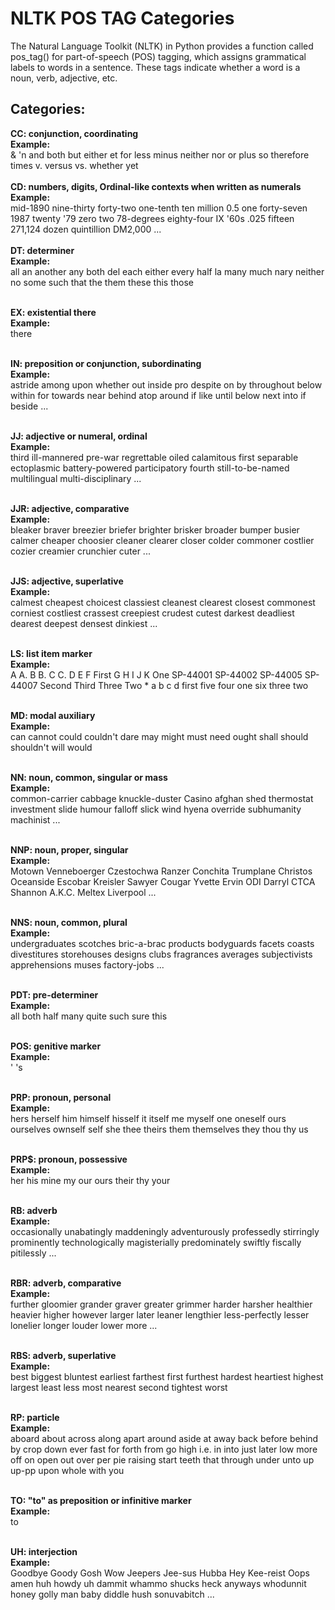 # NLTK POS TAG Categories
The Natural Language Toolkit (NLTK) in Python provides a function called pos_tag() for part-of-speech (POS) tagging, which assigns grammatical labels to words in a sentence. These tags indicate whether a word is a noun, verb, adjective, etc. 
## Categories:
**CC: conjunction, coordinating**
<br>
**Example:**
<br>
& 'n and both but either et for less minus neither nor or plus so therefore times v. versus vs. whether yet
<br> <br> 
**CD: numbers, digits, Ordinal-like contexts when written as numerals**
<br>
**Example:**
<br>
mid-1890 nine-thirty forty-two one-tenth ten million 0.5 one forty-seven 1987 twenty '79 zero two 78-degrees eighty-four IX '60s .025 fifteen 271,124 dozen quintillion DM2,000 ...
<br><br>
**DT: determiner**
<br>
**Example:**
<br>
all an another any both del each either every half la many much nary neither no some such that the them these this those
<br><br>

**EX: existential there**
<br>
**Example:**
<br>
there
<br><br>

**IN: preposition or conjunction, subordinating**
<br>
**Example:**
<br>
astride among upon whether out inside pro despite on by throughout below within for towards near behind atop around if like until below next into if beside ...
<br><br>

**JJ: adjective or numeral, ordinal**
<br>
**Example:**
<br>
third ill-mannered pre-war regrettable oiled calamitous first separable ectoplasmic battery-powered participatory fourth still-to-be-named multilingual multi-disciplinary ...
<br><br>

**JJR: adjective, comparative**
<br>
**Example:**
<br>
bleaker braver breezier briefer brighter brisker broader bumper busier calmer cheaper choosier cleaner clearer closer colder commoner costlier cozier creamier crunchier cuter ...
<br><br>

**JJS: adjective, superlative**
<br>
**Example:**
<br>
calmest cheapest choicest classiest cleanest clearest closest commonest corniest costliest crassest creepiest crudest cutest darkest deadliest dearest deepest densest dinkiest ...
<br><br>

**LS: list item marker**
<br>
**Example:**
<br>
A A. B B. C C. D E F First G H I J K One SP-44001 SP-44002 SP-44005 SP-44007 Second Third Three Two * a b c d first five four one six three two
<br><br>

**MD: modal auxiliary**
<br>
**Example:**
<br>
can cannot could couldn't dare may might must need ought shall should shouldn't will would
<br><br>

**NN: noun, common, singular or mass**
<br>
**Example:**
<br>
common-carrier cabbage knuckle-duster Casino afghan shed thermostat investment slide humour falloff slick wind hyena override subhumanity machinist ...
<br><br>

**NNP: noun, proper, singular**
<br>
**Example:**
<br>
Motown Venneboerger Czestochwa Ranzer Conchita Trumplane Christos Oceanside Escobar Kreisler Sawyer Cougar Yvette Ervin ODI Darryl CTCA Shannon A.K.C. Meltex Liverpool ...
<br><br>

**NNS: noun, common, plural**
<br>
**Example:**
<br>
undergraduates scotches bric-a-brac products bodyguards facets coasts divestitures storehouses designs clubs fragrances averages subjectivists apprehensions muses factory-jobs ...
<br><br>

**PDT: pre-determiner**
<br>
**Example:**
<br>
all both half many quite such sure this
<br><br>

**POS: genitive marker**
<br>
**Example:**
<br>
' 's
<br><br>

**PRP: pronoun, personal**
<br>
**Example:**
<br>
hers herself him himself hisself it itself me myself one oneself ours ourselves ownself self she thee theirs them themselves they thou thy us
<br><br>

**PRP$: pronoun, possessive**
<br>
**Example:**
<br>
her his mine my our ours their thy your
<br><br>

**RB: adverb**
<br>
**Example:**
<br>
occasionally unabatingly maddeningly adventurously professedly stirringly prominently technologically magisterially predominately swiftly fiscally pitilessly ...
<br><br>

**RBR: adverb, comparative**
<br>
**Example:**
<br>
further gloomier grander graver greater grimmer harder harsher healthier heavier higher however larger later leaner lengthier less-perfectly lesser lonelier longer louder lower more ...
<br><br>

**RBS: adverb, superlative**
<br>
**Example:**
<br>
best biggest bluntest earliest farthest first furthest hardest heartiest highest largest least less most nearest second tightest worst
<br><br>

**RP: particle**
<br>
**Example:**
<br>
aboard about across along apart around aside at away back before behind by crop down ever fast for forth from go high i.e. in into just later low more off on open out over per pie raising start teeth that through under unto up up-pp upon whole with you
<br><br>

**TO: "to" as preposition or infinitive marker**
<br>
**Example:**
<br>
to
<br><br>

**UH: interjection**
<br>
**Example:**
<br>
Goodbye Goody Gosh Wow Jeepers Jee-sus Hubba Hey Kee-reist Oops amen huh howdy uh dammit whammo shucks heck anyways whodunnit honey golly man baby diddle hush sonuvabitch ...
<br><br>
